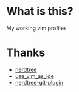 # What is this?
My working vim profiles


Thanks
=========
* [nerdtree](https://github.com/scrooloose/nerdtree)
* [use_vim_as_ide](https://github.com/yangyangwithgnu/use_vim_as_ide)
* [nerdtree-git-plugin](https://github.com/Xuyuanp/nerdtree-git-plugin)


